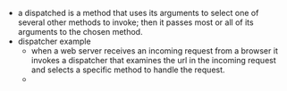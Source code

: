 - a dispatched is a method that uses its arguments to select one of several other methods to invoke; then it passes most or all of its arguments to the chosen method.
- dispatcher example
	- when a web server receives an incoming request from a browser it invokes a dispatcher that examines the url in the incoming request and selects a specific method to handle the request.
	-